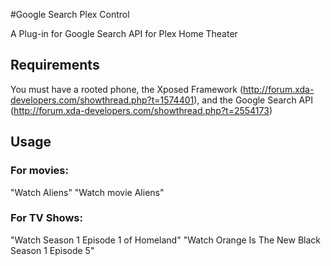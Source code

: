 #Google Search Plex Control

A Plug-in for Google Search API for Plex Home Theater

## Requirements
You must have a rooted phone, the Xposed Framework (http://forum.xda-developers.com/showthread.php?t=1574401), and the Google Search API (http://forum.xda-developers.com/showthread.php?t=2554173)

## Usage
### For movies:
"Watch Aliens"
"Watch movie Aliens"

### For TV Shows:
"Watch Season 1 Episode 1 of Homeland"
"Watch Orange Is The New Black Season 1 Episode 5"
